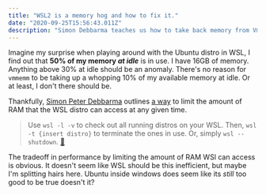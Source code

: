 ```yaml
---
title: "WSL2 is a memory hog and how to fix it."
date: "2020-09-25T15:56:43.011Z"
description: "Simon Debbarma teaches us how to take back memory from Vmmem"
---
```


Imagine my surprise when playing around with the Ubuntu distro in WSL, I find out that **50% of my memory _at idle_** is in use. I have 16GB of memory. Anything above 30% at idle should be an anomaly. There's no reason for `vmmemm` to be taking up a whopping 10% of my available memory at idle. Or at least, I don't there should be.

Thankfully, [Simon Peter Debbarma](https://simonpeterdebbarma.com/) outlines [a way](https://blog.simonpeterdebbarma.com/2020-04-memory-and-wsl/) to limit the amount of RAM that the WSL distro can access at any given time.

> Use `wsl -l -v` to check out all running distros on your WSL. Then, `wsl -t {insert distro}` to terminate the ones in use. Or, simply `wsl --shutdown`. [🔗](https://blog.simonpeterdebbarma.com/2020-04-memory-and-wsl/)

The tradeoff in performance by limiting the amount of RAM WSl can access is obvious. It doesn't seem like WSL should be this inefficient, but maybe I'm splitting hairs here. Ubuntu inside windows does seem like its _still_ too good to be true doesn't it?